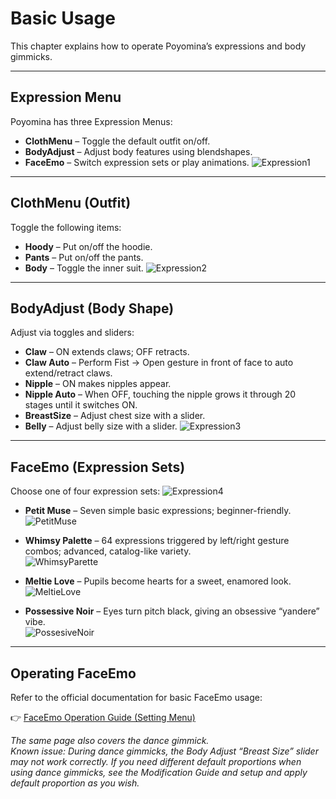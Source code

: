 # Basic Usage
This chapter explains how to operate Poyomina’s expressions and body gimmicks.

---

## Expression Menu
Poyomina has three Expression Menus:

- **ClothMenu** – Toggle the default outfit on/off.
- **BodyAdjust** – Adjust body features using blendshapes.
- **FaceEmo** – Switch expression sets or play animations.
![Expression1](../PoyominaManual_Pict/Expression1.png)

---

## ClothMenu (Outfit)
Toggle the following items:

- **Hoody** – Put on/off the hoodie.
- **Pants** – Put on/off the pants.
- **Body** – Toggle the inner suit.
![Expression2](../PoyominaManual_Pict/Expression2.png)

---

## BodyAdjust (Body Shape)
Adjust via toggles and sliders:

- **Claw** – ON extends claws; OFF retracts.
- **Claw Auto** – Perform Fist → Open gesture in front of face to auto extend/retract claws.
- **Nipple** – ON makes nipples appear.
- **Nipple Auto** – When OFF, touching the nipple grows it through 20 stages until it switches ON.
- **BreastSize** – Adjust chest size with a slider.
- **Belly** – Adjust belly size with a slider.
![Expression3](../PoyominaManual_Pict/Expression3.png)

---

## FaceEmo (Expression Sets)
Choose one of four expression sets:
![Expression4](../PoyominaManual_Pict/Expression4.png)

- **Petit Muse** – Seven simple basic expressions; beginner-friendly.  
  ![PetitMuse](../PoyominaManual_Pict/PetitMuse.png)

- **Whimsy Palette** – 64 expressions triggered by left/right gesture combos; advanced, catalog-like variety.  
  ![WhimsyParette](../PoyominaManual_Pict/WhimsyParette.png)

- **Meltie Love** – Pupils become hearts for a sweet, enamored look.  
  ![MeltieLove](../PoyominaManual_Pict/MeltieLove.png)

- **Possessive Noir** – Eyes turn pitch black, giving an obsessive “yandere” vibe.  
  ![PossesiveNoir](../PoyominaManual_Pict/PossesiveNoir.png)

---

## Operating FaceEmo
Refer to the official documentation for basic FaceEmo usage:

👉 [FaceEmo Operation Guide (Setting Menu)](https://suzuryg.github.io/face-emo/ja/docs/optional-functions/setting-menu/)

*The same page also covers the dance gimmick.*  
*Known issue: During dance gimmicks, the Body Adjust “Breast Size” slider may not work correctly. If you need different default proportions when using dance gimmicks, see the Modification Guide and setup and apply default proportion as you wish.*
